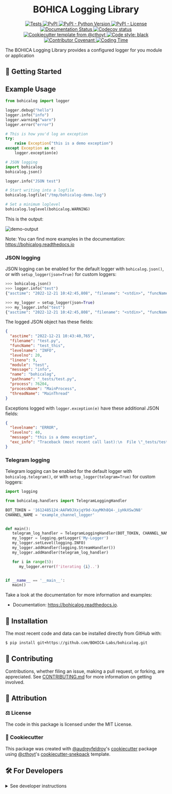 <!--
<p align="center">
  <img src="https://github.com/BOHICA-Labs/bohicalog/raw/main/docs/source/logo.png" height="150">
</p>
-->

<h1 align="center">
  BOHICA Logging Library
</h1>

<p align="center">
    <a href="https://github.com/BOHICA-Labs/bohicalog/actions?query=workflow%3ATests">
        <img alt="Tests" src="https://github.com/BOHICA-Labs/bohicalog/workflows/Tests/badge.svg" />
    </a>
    <a href="https://pypi.org/project/bohicalog">
        <img alt="PyPI" src="https://img.shields.io/pypi/v/bohicalog" />
    </a>
    <a href="https://pypi.org/project/bohicalog">
        <img alt="PyPI - Python Version" src="https://img.shields.io/pypi/pyversions/bohicalog" />
    </a>
    <a href="https://github.com/BOHICA-Labs/bohicalog/blob/main/LICENSE">
        <img alt="PyPI - License" src="https://img.shields.io/pypi/l/bohicalog" />
    </a>
    <a href='https://bohicalog.readthedocs.io/en/latest/?badge=latest'>
        <img src='https://readthedocs.org/projects/bohicalog/badge/?version=latest' alt='Documentation Status' />
    </a>
    <a href="https://codecov.io/gh/BOHICA-Labs/bohicalog/branch/main">
        <img src="https://codecov.io/gh/BOHICA-Labs/bohicalog/branch/main/graph/badge.svg" alt="Codecov status" />
    </a>  
    <a href="https://github.com/cthoyt/cookiecutter-python-package">
        <img alt="Cookiecutter template from @cthoyt" src="https://img.shields.io/badge/Cookiecutter-snekpack-blue" /> 
    </a>
    <a href='https://github.com/psf/black'>
        <img src='https://img.shields.io/badge/code%20style-black-000000.svg' alt='Code style: black' />
    </a>
    <a href="https://github.com/BOHICA-Labs/bohicalog/blob/main/.github/CODE_OF_CONDUCT.md">
        <img src="https://img.shields.io/badge/Contributor%20Covenant-2.1-4baaaa.svg" alt="Contributor Covenant"/>
    </a>
    <a href="https://wakatime.com/projects/bohicalog">
        <img src="https://wakatime.com/badge/user/db8a3ca7-6189-459a-a0a4-ba68105a41ee/project/07a61305-1b3b-4cfd-82d8-ba80283fb7b9.svg" alt="Coding Time"/>
    </a>
</p>

The BOHICA Logging Library provides a configured logger for you module or application

## 💪 Getting Started

Example Usage
-------------

```python
from bohicalog import logger

logger.debug("hello")
logger.info("info")
logger.warning("warn")
logger.error("error")

# This is how you'd log an exception
try:
    raise Exception("this is a demo exception")
except Exception as e:
    logger.exception(e)

# JSON logging
import bohicalog
bohicalog.json()

logger.info("JSON test")

# Start writing into a logfile
bohicalog.logfile("/tmp/bohicalog-demo.log")

# Set a minimum loglevel
bohicalog.loglevel(bohicalog.WARNING)
```

This is the output:

![demo-output](https://raw.githubusercontent.com/bohica-labs/bohicalog/master/_static/demo-output-json.png)

Note: You can find more examples in the documentation: https://bohicalog.readthedocs.io

### JSON logging

JSON logging can be enabled for the default logger with `bohicalog.json()`, or with `setup_logger(json=True)` for custom loggers:

```python
>>> bohicalog.json()
>>> logger.info("test")
{"asctime": "2022-12-21 10:42:45,808", "filename": "<stdin>", "funcName": "<module>", "levelname": "INFO", "levelno": 20, "lineno": 1, "module": "<stdin>", "message": "test", "name": "bohicalog_default", "pathname": "<stdin>", "process": 76179, "processName": "MainProcess", "threadName": "MainThread"}

>>> my_logger = setup_logger(json=True)
>>> my_logger.info("test")
{"asctime": "2022-12-21 10:42:45,808", "filename": "<stdin>", "funcName": "<module>", "levelname": "INFO", "levelno": 20, "lineno": 1, "module": "<stdin>", "message": "test", "name": "bohicalog_default", "pathname": "<stdin>", "process": 76179, "processName": "MainProcess", "threadName": "MainThread"}
```

The logged JSON object has these fields:

```json
{
  "asctime": "2022-12-21 10:43:40,765",
  "filename": "test.py",
  "funcName": "test_this",
  "levelname": "INFO",
  "levelno": 20,
  "lineno": 9,
  "module": "test",
  "message": "info",
  "name": "bohicalog",
  "pathname": "_tests/test.py",
  "process": 76204,
  "processName": "MainProcess",
  "threadName": "MainThread"
}
```

Exceptions logged with `logger.exception(e)` have these additional JSON fields:

```json
{
  "levelname": "ERROR",
  "levelno": 40,
  "message": "this is a demo exception",
  "exc_info": "Traceback (most recent call last):\n  File \"_tests/test.py\", line 15, in test_this\n    raise Exception(\"this is a demo exception\")\nException: this is a demo exception"
}
```

### Telegram logging

Telegram logging can be enabled for the default logger with `bohicalog.telegram()`, or with `setup_logger(telegram=True)` for custom loggers:

```python
import logging

from bohicalog.handlers import TelegramLoggingHandler

BOT_TOKEN = '1612485124:AAFW9JXxjqY9d-XayMKh8Q4-_iyHkXSw3N8'
CHANNEL_NAME = 'example_channel_logger'


def main():
   telegram_log_handler = TelegramLoggingHandler(BOT_TOKEN, CHANNEL_NAME)
   my_logger = logging.getLogger('My-Logger')
   my_logger.setLevel(logging.INFO)
   my_logger.addHandler(logging.StreamHandler())
   my_logger.addHandler(telegram_log_handler)

   for i in range(5):
      my_logger.error(f'iterating {i}..')


if __name__ == '__main__':
   main()
```


Take a look at the documentation for more information and examples:

* Documentation: https://bohicalog.readthedocs.io.



## 🚀 Installation

<!-- Uncomment this section after your first ``tox -e finish``
The most recent release can be installed from
[PyPI](https://pypi.org/project/bohicalog/) with:

```bash
$ pip install bohicalog
```
-->

The most recent code and data can be installed directly from GitHub with:

```bash
$ pip install git+https://github.com/BOHICA-Labs/bohicalog.git
```

## 👐 Contributing

Contributions, whether filing an issue, making a pull request, or forking, are appreciated. See
[CONTRIBUTING.md](https://github.com/BOHICA-Labs/bohicalog/blob/master/.github/CONTRIBUTING.md) for more information on getting involved.

## 👋 Attribution

### ⚖️ License

The code in this package is licensed under the MIT License.

<!--
### 📖 Citation

Citation goes here!
-->

<!--
### 🎁 Support

This project has been supported by the following organizations (in alphabetical order):

- [Harvard Program in Therapeutic Science - Laboratory of Systems Pharmacology](https://hits.harvard.edu/the-program/laboratory-of-systems-pharmacology/)

-->

<!--
### 💰 Funding

This project has been supported by the following grants:

| Funding Body                                             | Program                                                                                                                       | Grant           |
|----------------------------------------------------------|-------------------------------------------------------------------------------------------------------------------------------|-----------------|
| DARPA                                                    | [Automating Scientific Knowledge Extraction (ASKE)](https://www.darpa.mil/program/automating-scientific-knowledge-extraction) | HR00111990009   |
-->

### 🍪 Cookiecutter

This package was created with [@audreyfeldroy](https://github.com/audreyfeldroy)'s
[cookiecutter](https://github.com/cookiecutter/cookiecutter) package using [@cthoyt](https://github.com/cthoyt)'s
[cookiecutter-snekpack](https://github.com/cthoyt/cookiecutter-snekpack) template.

## 🛠️ For Developers

<details>
  <summary>See developer instructions</summary>


The final section of the README is for if you want to get involved by making a code contribution.

### Development Installation

To install in development mode, use the following:

```bash
$ git clone git+https://github.com/BOHICA-Labs/bohicalog.git
$ cd bohicalog
$ pip install -e .
```

### 🥼 Testing

After cloning the repository and installing `tox` with `pip install tox`, the unit tests in the `tests/` folder can be
run reproducibly with:

```shell
$ tox
```

Additionally, these tests are automatically re-run with each commit in a [GitHub Action](https://github.com/BOHICA-Labs/bohicalog/actions?query=workflow%3ATests).

### 📖 Building the Documentation

The documentation can be built locally using the following:

```shell
$ git clone git+https://github.com/BOHICA-Labs/bohicalog.git
$ cd bohicalog
$ tox -e docs
$ open docs/build/html/index.html
``` 

The documentation automatically installs the package as well as the `docs`
extra specified in the [`setup.cfg`](setup.cfg). `sphinx` plugins
like `texext` can be added there. Additionally, they need to be added to the
`extensions` list in [`docs/source/conf.py`](docs/source/conf.py).

### 📦 Making a Release

After installing the package in development mode and installing
`tox` with `pip install tox`, the commands for making a new release are contained within the `finish` environment
in `tox.ini`. Run the following from the shell:

```shell
$ tox -e finish
```

This script does the following:

1. Uses [Bump2Version](https://github.com/c4urself/bump2version) to switch the version number in the `setup.cfg`,
   `src/bohicalog/version.py`, and [`docs/source/conf.py`](docs/source/conf.py) to not have the `-dev` suffix
2. Packages the code in both a tar archive and a wheel using [`build`](https://github.com/pypa/build)
3. Uploads to PyPI using [`twine`](https://github.com/pypa/twine). Be sure to have a `.pypirc` file configured to avoid the need for manual input at this
   step
4. Push to GitHub. You'll need to make a release going with the commit where the version was bumped.
5. Bump the version to the next patch. If you made big changes and want to bump the version by minor, you can
   use `tox -e bumpversion minor` after.
</details>

